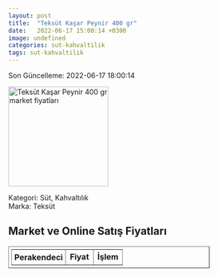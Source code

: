 ```yaml
---
layout: post
title:  "Teksüt Kaşar Peynir 400 gr"
date:   2022-06-17 15:00:14 +0300
image: undefined
categories: sut-kahvaltilik
tags: sut-kahvaltilik
---
```


Son Güncelleme: 2022-06-17 18:00:14

<img src="undefined" width="200" alt="Teksüt Kaşar Peynir 400 gr market fiyatları" />

Kategori: Süt, Kahvaltılık
<br />
Marka: Teksüt

<h2>Market ve Online Satış Fiyatları</h2>

<table border="1" style="padding: 5px;width:80%;">
  <tr>
    <td style="padding: 5px;"><strong>Perakendeci</strong></td>
    <td><strong>Fiyat</strong></td>
    <td><strong>İşlem</strong></td>
  </tr>
  
</table>
